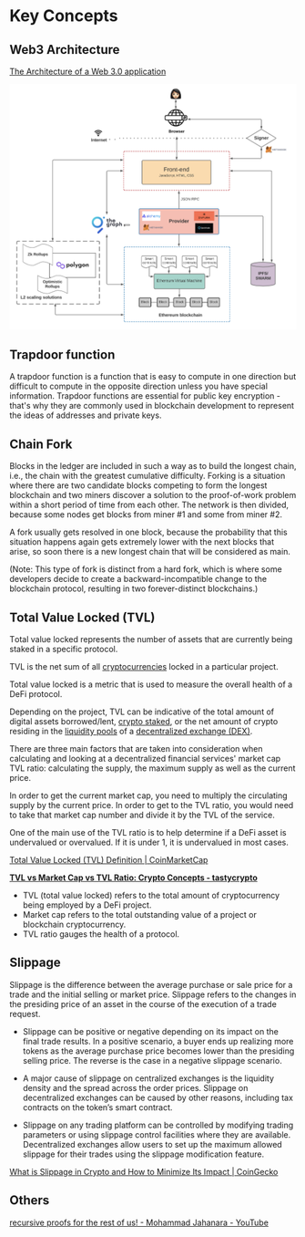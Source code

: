 # Key Concepts

## Web3 Architecture

[The Architecture of a Web 3.0 application](https://www.preethikasireddy.com/post/the-architecture-of-a-web-3-0-application)

![Web3 Architecture](../media/Pasted%20image%2020230316210821.png)

## Trapdoor function

A trapdoor function is a function that is easy to compute in one direction but difficult to compute in the opposite direction unless you have special information. Trapdoor functions are essential for public key encryption - that's why they are commonly used in blockchain development to represent the ideas of addresses and private keys.

## Chain Fork

Blocks in the ledger are included in such a way as to build the longest chain, i.e., the chain with the greatest cumulative difficulty. Forking is a situation where there are two candidate blocks competing to form the longest blockchain and two miners discover a solution to the proof-of-work problem within a short period of time from each other. The network is then divided, because some nodes get blocks from miner #1 and some from miner #2.

A fork usually gets resolved in one block, because the probability that this situation happens again gets extremely lower with the next blocks that arise, so soon there is a new longest chain that will be considered as main.

(Note: This type of fork is distinct from a hard fork, which is where some developers decide to create a backward-incompatible change to the blockchain protocol, resulting in two forever-distinct blockchains.)

## Total Value Locked (TVL)

Тotal value locked represents the number of assets that are currently being staked in a specific protocol.

TVL is the net sum of all [cryptocurrencies](https://www.tastycrypto.com/blog/cryptocurrency-for-beginners) locked in a particular project.

Total value locked is a metric that is used to measure the overall health of a DeFi protocol.

Depending on the project, TVL can be indicative of the total amount of digital assets borrowed/lent, [crypto staked](https://www.tastycrypto.com/blog/staking-crypto), or the net amount of crypto residing in the [liquidity pools](https://www.tastycrypto.com/blog/liquidity-pools) of a [decentralized exchange (DEX)](https://www.tastycrypto.com/blog/decentralized-crypto-exchange-explained).

There are three main factors that are taken into consideration when calculating and looking at a decentralized financial services' market cap TVL ratio: calculating the supply, the maximum supply as well as the current price.

In order to get the current market cap, you need to multiply the circulating supply by the current price. In order to get to the TVL ratio, you would need to take that market cap number and divide it by the TVL of the service.

One of the main use of the TVL ratio is to help determine if a DeFi asset is undervalued or overvalued. If it is under 1, it is undervalued in most cases.

[Total Value Locked (TVL) Definition | CoinMarketCap](https://coinmarketcap.com/alexandria/glossary/total-value-locked-tvl)

**[TVL vs Market Cap vs TVL Ratio: Crypto Concepts - tastycrypto](https://www.tastycrypto.com/blog/tvl-vs-market-cap)**

- TVL (total value locked) refers to the total amount of cryptocurrency being employed by a DeFi project.
- Market cap refers to the total outstanding value of a project or blockchain cryptocurrency.
- TVL ratio gauges the health of a protocol.

## Slippage

Slippage is the difference between the average purchase or sale price for a trade and the initial selling or market price. Slippage refers to the changes in the presiding price of an asset in the course of the execution of a trade request.

- Slippage can be positive or negative depending on its impact on the final trade results. In a positive scenario, a buyer ends up realizing more tokens as the average purchase price becomes lower than the presiding selling price. The reverse is the case in a negative slippage scenario.

- A major cause of slippage on centralized exchanges is the liquidity density and the spread across the order prices. Slippage on decentralized exchanges can be caused by other reasons, including tax contracts on the token’s smart contract.

- Slippage on any trading platform can be controlled by modifying trading parameters or using slippage control facilities where they are available. Decentralized exchanges allow users to set up the maximum allowed slippage for their trades using the slippage modification feature.

[What is Slippage in Crypto and How to Minimize Its Impact | CoinGecko](https://www.coingecko.com/learn/slippage-crypto)

## Others

[recursive proofs for the rest of us! - Mohammad Jahanara - YouTube](https://www.youtube.com/watch?v=qFKijOu4S4c)
